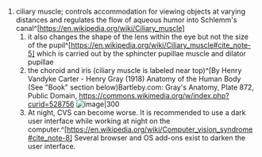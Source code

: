 1. ciliary muscle; controls accommodation for viewing objects at varying distances and regulates the flow of aqueous humor into Schlemm's canal^[https://en.wikipedia.org/wiki/Ciliary_muscle]
	1. it also changes the shape of the lens within the eye but not the size of the pupil^[https://en.wikipedia.org/wiki/Ciliary_muscle#cite_note-5]  which is carried out by the sphincter pupillae muscle and dilator pupillae
	2. the choroid and iris (ciliary muscle is labeled near top)^[By Henry Vandyke Carter - Henry Gray (1918) Anatomy of the Human Body (See &quot;Book&quot; section below)Bartleby.com: Gray&#039;s Anatomy, Plate 872, Public Domain, https://commons.wikimedia.org/w/index.php?curid=528756 ![image|300](https://upload.wikimedia.org/wikipedia/commons/2/28/Gray872.png)
	3. At night, CVS can become worse. It is recommended to use a dark user interface while working at night on the computer.^[https://en.wikipedia.org/wiki/Computer_vision_syndrome#cite_note-8] Several browser and OS add-ons exist to darken the user interface.
